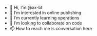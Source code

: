 - 👋 Hi, I’m @ax-bt
- 👀 I’m interested in online publishing
- 🌱 I’m currently learning operations
- 💞️ I’m looking to collaborate on code
- 📫 How to reach me is conversation here

<!---
ax-bt/ax-bt is a ✨ special ✨ repository because its `README.md` (this file) appears on your GitHub profile.
You can click the Preview link to take a look at your changes.
--->

